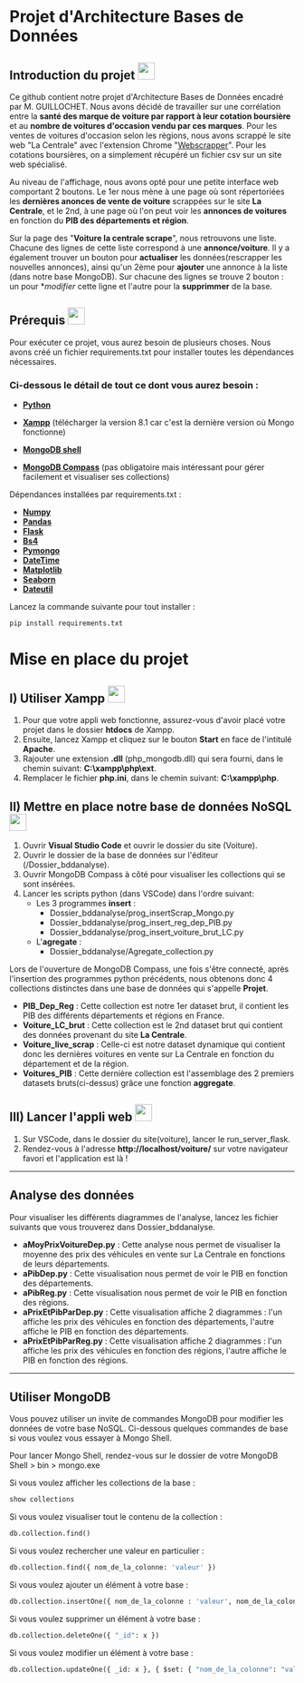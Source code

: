 # Projet d'Architecture Bases de Données


## Introduction du projet <img src="https://user-images.githubusercontent.com/91553182/212089986-df034cbe-2b2b-4f05-802b-cd0afbfb6e46.png"  width="30" height="30"/>


Ce github contient notre projet d'Architecture Bases de Données encadré par M. GUILLOCHET. Nous avons décidé de travailler sur une corrélation entre la **santé des marque de voiture par rapport à leur cotation boursière** et au **nombre de voitures d'occasion vendu par ces marques**. Pour les ventes de voitures d'occasion selon les régions, nous avons scrappé le site web "La Centrale" avec l'extension Chrome "[Webscrapper](https://webscraper.io/)". Pour les cotations boursières, on a simplement récupéré un fichier csv sur un site web spécialisé.

Au niveau de l'affichage, nous avons opté pour une petite interface web comportant 2 boutons. Le 1er nous mène à une page où sont répertoriées les **dernières anonces de vente de voiture** scrappées sur le site **La Centrale**, et le 2nd, à une page où l'on peut voir les **annonces de voitures** en fonction du **PIB des départements et région**.

Sur la page des "**Voiture la centrale scrape**", nous retrouvons une liste. Chacune des lignes de cette liste correspond à une **annonce/voiture**.
Il y a également trouver un bouton pour **actualiser** les données(rescrapper les nouvelles annonces), ainsi qu'un 2ème pour **ajouter** une annonce à la liste (dans notre base MongoDB). Sur chacune des lignes se trouve 2 bouton : un pour **modifier* cette ligne et l'autre pour la **supprimmer** de la base.


## Prérequis <img src="https://user-images.githubusercontent.com/91553182/212090262-3d9efbb5-a01b-4965-94ca-73e180410f7b.png"  width="30" height="30"/>


Pour exécuter ce projet, vous aurez besoin de plusieurs choses. 
Nous avons créé un fichier requirements.txt pour installer toutes les dépendances nécessaires.

### Ci-dessous le détail de tout ce dont vous aurez besoin :

  - [**Python**](https://www.python.org/)
  - [**Xampp**](https://www.apachefriends.org/fr/download.html) (télécharger la version 8.1 car c'est la dernière version où Mongo fonctionne)
  - [**MongoDB shell**](https://www.mongodb.com/try/download/shell)
  
  - [**MongoDB Compass**](https://www.mongodb.com/products/compass) (pas obligatoire mais intéressant pour gérer facilement et visualiser ses collections)


Dépendances installées par requirements.txt :

  - [**Numpy**](https://numpy.org/install/) 
  - [**Pandas**](https://pandas.pydata.org/) 
  - [**Flask**](https://flask.palletsprojects.com/en/2.2.x/) 
  - [**Bs4**](https://pypi.org/project/bs4/) 
  - [**Pymongo**](https://www.mongodb.com/docs/drivers/pymongo/) 
  - [**DateTime**](https://pypi.org/project/DateTime/) 
  - [**Matplotlib**](https://matplotlib.org/stable/users/installing/index.html) 
  - [**Seaborn**](https://seaborn.pydata.org/installing.html) 
  - [**Dateutil**](https://pypi.org/project/python-dateutil/) 

Lancez la commande suivante pour tout installer :

```
pip install requirements.txt
```

# Mise en place du projet

## I) Utiliser Xampp <img src="https://img.icons8.com/stickers/100/null/servers-group.png"  width="30" height="30"/>


  1) Pour que votre appli web fonctionne, assurez-vous d'avoir placé votre projet dans le dossier **htdocs** de Xampp. 
  2) Ensuite, lancez Xampp et cliquez sur le bouton **Start** en face de l'intitulé **Apache**.
  3) Rajouter une extension **.dll** (php_mongodb.dll) qui sera fourni, dans le chemin suivant: **C:\xampp\php\ext**.
  4) Remplacer le fichier **php.ini**, dans le chemin suivant: **C:\xampp\php**.


## II) Mettre en place notre base de données NoSQL <img src="https://user-images.githubusercontent.com/91553182/212089016-39ea5621-a6ce-4ef7-8f4f-4e0685236147.png"  width="30" height="30"/>


  1) Ouvrir **Visual Studio Code** et ouvrir le dossier du site (Voiture).
  2) Ouvrir le dossier de la base de données sur l'éditeur (/Dossier_bddanalyse).
  3) Ouvrir MongoDB Compass à côté pour visualiser les collections qui se sont insérées.
  4) Lancer les scripts python (dans VSCode) dans l'ordre suivant: 
        - Les 3 programmes **insert** :
            - Dossier_bddanalyse/prog_insertScrap_Mongo.py
            - Dossier_bddanalyse/prog_insert_reg_dep_PIB.py
            - Dossier_bddanalyse/prog_insert_voiture_brut_LC.py
        - L'**agregate** :
            - Dossier_bddanalyse/Agregate_collection.py
  
Lors de l'ouverture de MongoDB Compass, une fois s'être connecté, après l'insertion des programmes python précédents, nous obtenons donc 4 collections distinctes dans une base de données qui s'appelle **Projet**.
  - **PIB_Dep_Reg** : Cette collection est notre 1er dataset brut, il contient les PIB des différents départements et régions en France.
  - **Voiture_LC_brut** : Cette collection est le 2nd dataset brut qui contient des données provenant du site **La Centrale**.
  - **Voiture_live_scrap** : Celle-ci est notre dataset dynamique qui contient donc les dernières voitures en vente sur La Centrale en fonction du département et de la région.
  - **Voitures_PIB** : Cette dernière collection est l'assemblage des 2 premiers datasets bruts(ci-dessus) grâce une fonction **aggregate**.


## III) Lancer l'appli web <img src="https://img.icons8.com/color/96/null/internet--v1.png"  width="30" height="30"/>


  1) Sur VSCode, dans le dossier du site(voiture), lancer le run_server_flask.
  2) Rendez-vous à l'adresse **http://localhost/voiture/** sur votre navigateur favori et l'application est là !


----------

## Analyse des données


Pour visualiser les différents diagrammes de l'analyse, lancez les fichier suivants que vous trouverez dans Dossier_bddanalyse.
  - **aMoyPrixVoitureDep.py** : Cette analyse nous permet de visualiser la moyenne des prix des véhicules en vente sur La Centrale en fonctions de leurs départements.
  - **aPibDep.py** : Cette visualisation nous permet de voir le PIB en fonction des départements.
  - **aPibReg.py** : Cette visualisation nous permet de voir le PIB en fonction des régions.
  - **aPrixEtPibParDep.py** : Cette visualisation affiche 2 diagrammes : l'un affiche les prix des véhicules en fonction des départements, l'autre affiche le PIB en fonction des départements.
  - **aPrixEtPibParReg.py** : Cette visualisation affiche 2 diagrammes : l'un affiche les prix des véhicules en fonction des régions, l'autre affiche le PIB en fonction des régions.


----------

## Utiliser MongoDB


Vous pouvez utiliser un invite de commandes MongoDB pour modifier les données de votre base NoSQL. Ci-dessous quelques commandes de base si vous voulez vous essayer à Mongo Shell.

Pour lancer Mongo Shell, rendez-vous sur le dossier de votre MongoDB Shell > bin > mongo.exe

Si vous voulez afficher les collections de la base :
```python
show collections
```

Si vous voulez visualiser tout le contenu de la collection :
```python
db.collection.find()
```

Si vous voulez rechercher une valeur en particulier :
```python
db.collection.find({ nom_de_la_colonne: 'valeur' })
```

Si vous voulez ajouter un élément à votre base :
```python
db.collection.insertOne({ nom_de_la_colonne : 'valeur', nom_de_la_colonne_2 : 'valeur'})
```

Si vous voulez supprimer un élément à votre base :
```python
db.collection.deleteOne({ "_id": x })
```

Si vous voulez modifier un élément à votre base :
```python
db.collection.updateOne({ _id: x }, { $set: { "nom_de_la_colonne": "valeur" } })
```
